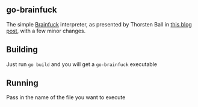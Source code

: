 ## go-brainfuck

The simple [Brainfuck](https://en.wikipedia.org/wiki/Brainfuck) interpreter, as presented
by Thorsten Ball in [this blog post](https://thorstenball.com/blog/2017/01/04/a-virtual-brainfuck-machine-in-go/),
with a few minor changes.

## Building

Just run `go build` and you will get a `go-brainfuck` executable

## Running

Pass in the name of the file you want to execute

